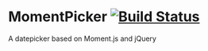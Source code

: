 MomentPicker [![Build Status](https://travis-ci.org/coma/MomentPicker.png?branch=master)](https://travis-ci.org/coma/MomentPicker)
============

A datepicker based on Moment.js and jQuery
